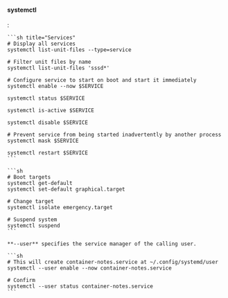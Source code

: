#### systemctl
:   

    ```sh title="Services"
    # Display all services
    systemctl list-unit-files --type=service

    # Filter unit files by name
    systemctl list-unit-files 'sssd*'

    # Configure service to start on boot and start it immediately
    systemctl enable --now $SERVICE

    systemctl status $SERVICE
    
    systemctl is-active $SERVICE 
    
    systemctl disable $SERVICE
    
    # Prevent service from being started inadvertently by another process
    systemctl mask $SERVICE

    systemctl restart $SERVICE
    ```

    ```sh
    # Boot targets
    systemctl get-default
    systemctl set-default graphical.target
    
    # Change target
    systemctl isolate emergency.target
    
    # Suspend system
    systemctl suspend
    ```

    **--user** specifies the service manager of the calling user.

    ```sh
    # This will create container-notes.service at ~/.config/systemd/user
    systemctl --user enable --now container-notes.service

    # Confirm
    systemctl --user status container-notes.service
    ```